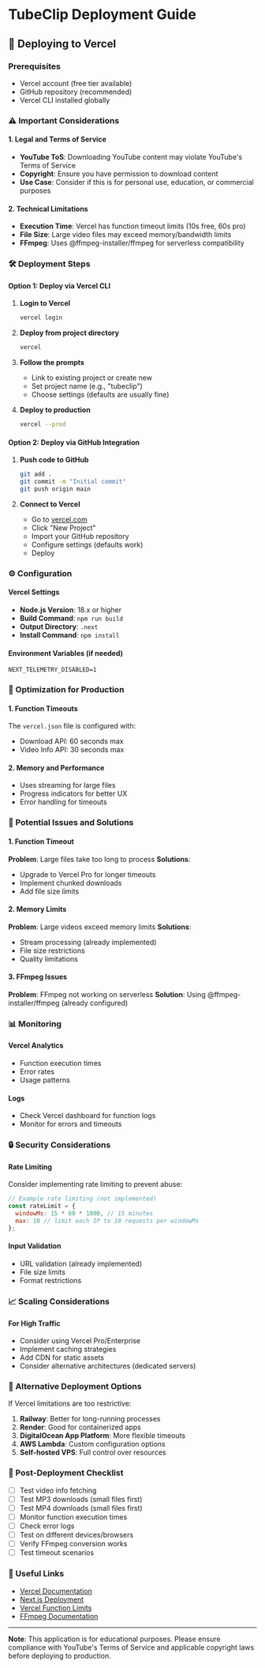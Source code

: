 # TubeClip Deployment Guide

## 🚀 Deploying to Vercel

### Prerequisites
- Vercel account (free tier available)
- GitHub repository (recommended)
- Vercel CLI installed globally

### ⚠️ Important Considerations

#### 1. Legal and Terms of Service
- **YouTube ToS**: Downloading YouTube content may violate YouTube's Terms of Service
- **Copyright**: Ensure you have permission to download content
- **Use Case**: Consider if this is for personal use, education, or commercial purposes

#### 2. Technical Limitations
- **Execution Time**: Vercel has function timeout limits (10s free, 60s pro)
- **File Size**: Large video files may exceed memory/bandwidth limits
- **FFmpeg**: Uses @ffmpeg-installer/ffmpeg for serverless compatibility

### 🛠️ Deployment Steps

#### Option 1: Deploy via Vercel CLI

1. **Login to Vercel**
   ```bash
   vercel login
   ```

2. **Deploy from project directory**
   ```bash
   vercel
   ```

3. **Follow the prompts**
   - Link to existing project or create new
   - Set project name (e.g., "tubeclip")
   - Choose settings (defaults are usually fine)

4. **Deploy to production**
   ```bash
   vercel --prod
   ```

#### Option 2: Deploy via GitHub Integration

1. **Push code to GitHub**
   ```bash
   git add .
   git commit -m "Initial commit"
   git push origin main
   ```

2. **Connect to Vercel**
   - Go to [vercel.com](https://vercel.com)
   - Click "New Project"
   - Import your GitHub repository
   - Configure settings (defaults work)
   - Deploy

### ⚙️ Configuration

#### Vercel Settings
- **Node.js Version**: 18.x or higher
- **Build Command**: `npm run build`
- **Output Directory**: `.next`
- **Install Command**: `npm install`

#### Environment Variables (if needed)
```
NEXT_TELEMETRY_DISABLED=1
```

### 🔧 Optimization for Production

#### 1. Function Timeouts
The `vercel.json` file is configured with:
- Download API: 60 seconds max
- Video Info API: 30 seconds max

#### 2. Memory and Performance
- Uses streaming for large files
- Progress indicators for better UX
- Error handling for timeouts

### 🚨 Potential Issues and Solutions

#### 1. Function Timeout
**Problem**: Large files take too long to process
**Solutions**:
- Upgrade to Vercel Pro for longer timeouts
- Implement chunked downloads
- Add file size limits

#### 2. Memory Limits
**Problem**: Large videos exceed memory limits
**Solutions**:
- Stream processing (already implemented)
- File size restrictions
- Quality limitations

#### 3. FFmpeg Issues
**Problem**: FFmpeg not working on serverless
**Solution**: Using @ffmpeg-installer/ffmpeg (already configured)

### 📊 Monitoring

#### Vercel Analytics
- Function execution times
- Error rates
- Usage patterns

#### Logs
- Check Vercel dashboard for function logs
- Monitor for errors and timeouts

### 🔒 Security Considerations

#### Rate Limiting
Consider implementing rate limiting to prevent abuse:
```javascript
// Example rate limiting (not implemented)
const rateLimit = {
  windowMs: 15 * 60 * 1000, // 15 minutes
  max: 10 // limit each IP to 10 requests per windowMs
};
```

#### Input Validation
- URL validation (already implemented)
- File size limits
- Format restrictions

### 📈 Scaling Considerations

#### For High Traffic
- Consider using Vercel Pro/Enterprise
- Implement caching strategies
- Add CDN for static assets
- Consider alternative architectures (dedicated servers)

### 🎯 Alternative Deployment Options

If Vercel limitations are too restrictive:

1. **Railway**: Better for long-running processes
2. **Render**: Good for containerized apps
3. **DigitalOcean App Platform**: More flexible timeouts
4. **AWS Lambda**: Custom configuration options
5. **Self-hosted VPS**: Full control over resources

### 📝 Post-Deployment Checklist

- [ ] Test video info fetching
- [ ] Test MP3 downloads (small files first)
- [ ] Test MP4 downloads (small files first)
- [ ] Monitor function execution times
- [ ] Check error logs
- [ ] Test on different devices/browsers
- [ ] Verify FFmpeg conversion works
- [ ] Test timeout scenarios

### 🔗 Useful Links

- [Vercel Documentation](https://vercel.com/docs)
- [Next.js Deployment](https://nextjs.org/docs/deployment)
- [Vercel Function Limits](https://vercel.com/docs/concepts/limits/overview)
- [FFmpeg Documentation](https://ffmpeg.org/documentation.html)

---

**Note**: This application is for educational purposes. Please ensure compliance with YouTube's Terms of Service and applicable copyright laws before deploying to production. 